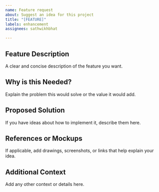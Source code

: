 ```yaml
---
name: Feature request
about: Suggest an idea for this project
title: "[FEATURE]"
labels: enhancement
assignees: sathwikhbhat

---
```


## Feature Description
A clear and concise description of the feature you want.

## Why is this Needed?
Explain the problem this would solve or the value it would add.

## Proposed Solution
If you have ideas about how to implement it, describe them here.

## References or Mockups
If applicable, add drawings, screenshots, or links that help explain your idea.

## Additional Context
Add any other context or details here.
